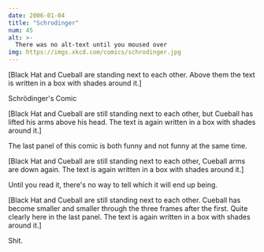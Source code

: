 ```yaml
---
date: 2006-01-04
title: "Schrodinger"
num: 45
alt: >-
  There was no alt-text until you moused over
img: https://imgs.xkcd.com/comics/schrodinger.jpg
---
```

[Black Hat and Cueball are standing next to each other. Above them the text is written in a box with shades around it.]

Schrödinger's Comic

[Black Hat and Cueball are still standing next to each other, but Cueball has lifted his arms above his head. The text is again written in a box with shades around it.]

The last panel of this comic is both funny and not funny at the same time.

[Black Hat and Cueball are still standing next to each other, Cueball arms are down again. The text is again written in a box with shades around it.]

Until you read it, there's no way to tell which it will end up being.

[Black Hat and Cueball are still standing next to each other. Cueball has become smaller and smaller through the three frames after the first. Quite clearly here in the last panel. The text is again written in a box with shades around it.]

Shit.